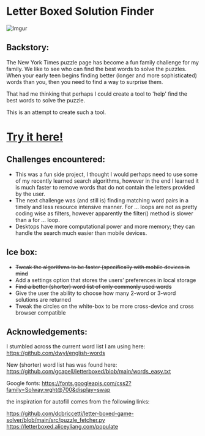 # Letter Boxed Solution Finder

![Imgur](https://i.imgur.com/9qOgepcl.png?2) 

## Backstory:

The New York Times puzzle page has become a fun family challenge for my family. We like to see who can find the best words to solve the puzzles. When your early teen begins finding better (longer and more sophisticated) words than you, then you need to find a way to surprise them. 

That had me thinking that perhaps I could create a tool to 'help' find the best words to solve the puzzle.

This is an attempt to create such a tool. 

# [Try it here!](https://letter-boxed-solver.netlify.app/)

## Challenges encountered: 
<ul>
<li>This was a fun side project, I thought I would perhaps need to use some of my recently learned search algorithms, however in the end I learned it is much faster to remove words that do not contain the letters provided by the user. </li>

<li>The next challenge was (and still is) finding matching word pairs in a timely and less resource intensive manner. For ... loops are not as pretty coding wise as filters, however apparently the filter() method is slower than a for ... loop. </li>

<li>Desktops have more computational power and more memory; they can handle the search much easier than mobile devices. </li>
</ul>

## Ice box:

<ul>
<li><s>Tweak the algorithms to be faster (specifically with mobile devices in mind</s></li>
<li>Add a settings option that stores the users’ preferences in local storage</li>
<li><s>Find a better (shorter) word list of only commonly used words</s></li>
<li>Give the user the ability to choose how many 2-word or 3-word solutions are returned</li>
<li>Tweak the circles on the white-box to be more cross-device and cross browser compatible</li>
</ul>

## Acknowledgements: 

I stumbled across the current word list I am using here: 
https://github.com/dwyl/english-words

New (shorter) word list has was found here: https://github.com/gcapell/letterboxed/blob/main/words_easy.txt

Google fonts: https://fonts.googleapis.com/css2?family=Solway:wght@700&display=swap

the inspiration for autofill comes from the following links:

https://github.com/dcbriccetti/letter-boxed-game-solver/blob/main/src/puzzle_fetcher.py
https://letterboxed.aliceyliang.com/populate